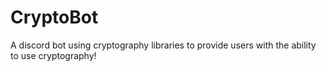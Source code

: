 # CryptoBot
A discord bot using cryptography libraries to provide users with the ability to use cryptography!
